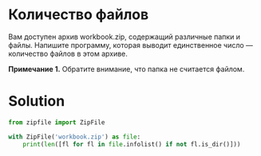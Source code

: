 # Количество файлов

Вам доступен архив workbook.zip, содержащий различные папки и файлы. Напишите программу, которая выводит единственное
число — количество файлов в этом архиве.

**Примечание 1.** Обратите внимание, что папка не считается файлом.

# Solution

```python
from zipfile import ZipFile

with ZipFile('workbook.zip') as file:
    print(len([fl for fl in file.infolist() if not fl.is_dir()]))
```